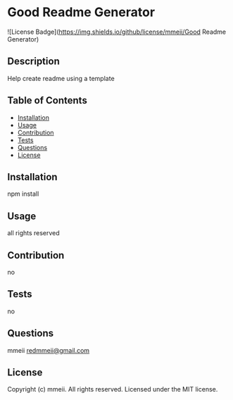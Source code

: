 
  # Good Readme Generator
  ![License Badge](https://img.shields.io/github/license/mmeii/Good Readme Generator)

  ## Description

  Help create readme using a template

  ## Table of Contents

  * [Installation](#installation)
  * [Usage](#usage)
  * [Contribution](#contribution)
  * [Tests](#tests)
  * [Questions](#questions)
  * [License](#license)

  ## Installation

  npm install

  ## Usage

  all rights reserved

  ## Contribution

  no

  ## Tests

  no

  ## Questions

  mmeii
  redmmeii@gmail.com

  ## License

  Copyright (c) mmeii. All rights reserved.
  Licensed under the MIT license.
  
